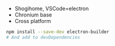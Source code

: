 * Shogihome, VSCode=electron
* Chronium base
* Cross platform 

```bash
npm install --save-dev electron-builder
# And add to devDependencies
```

